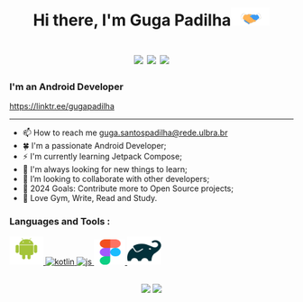 <h1 align="center">Hi there, I'm Guga Padilha<img src="https://github.com/macagua/macagua/blob/master/assets/img/icons/handshake.gif" height="32px" alt="Connect with me" /> 
 <br>
 <br>
 
<div>
<a href=https://www.linkedin.com/in/gustavo-padilha-4b6162208/ target="_blank"><img src="https://img.shields.io/badge/-LinkedIn-%230077B5?style=for-the-badge&logo=linkedin&logoColor=white" target="_blank"></a>
<a href="https://www.instagram.com/_gugapadilha/" target="_blank"><img src="https://img.shields.io/badge/Instagram-E4405F?style=for-the-badge&logo=instagram&logoColor=white" target="_blank"/></a>
<a href="https://api.whatsapp.com/send?phone=5551985160075" target="_blank"><img src="https://img.shields.io/badge/WhatsApp-25D366?style=for-the-badge&logo=whatsapp&logoColor=white" target="_blank"> </a>
</div>
 
### I'm an Android Developer
https://linktr.ee/gugapadilha

---

- 📫 How to reach me guga.santospadilha@rede.ulbra.br
- 🍀 I'm a passionate Android Developer;
- ⚡ I'm currently learning Jetpack Compose;
- 🔭 I'm always looking for new things to learn;
- 👯 I’m looking to collaborate with other developers;
- 🥅 2024 Goals: Contribute more to Open Source projects;
- 🌱 Love Gym, Write, Read and Study.

### Languages and Tools :

<a href="https://developer.android.com/studio" target="_blank">
    <img src="https://raw.githubusercontent.com/devicons/devicon/master/icons/android/android-original-wordmark.svg" alt="android" width="60" height="50"/> 
</a>  
<a href="https://kotlinlang.org/" target="_blank">
     <img src="https://cdn.jsdelivr.net/gh/devicons/devicon/icons/kotlin/kotlin-original.svg" alt="kotlin" height="44" width="42" >
</a>
<a href="https://www.java.com/pt-BR/" target="_blank">
     <img src="https://cdn.jsdelivr.net/gh/devicons/devicon/icons/java/java-original.svg" alt="js" width="55" height="55" />
</a>
<a href="https://www.figma.com/" target="_blank">
    <img src="https://github.com/devicons/devicon/blob/master/icons/figma/figma-original.svg" alt="figma" width="55" height="45"/> 
</a> 
<a href="https://gradle.org/" target="_blank">
    <img src="https://github.com/devicons/devicon/blob/master/icons/gradle/gradle-original.svg" alt="gradle" width="60" height="50"/> 
</a> 

<br />
       
[facebook]: https://www.facebook.com/thegugationxd
[instagram]: https://www.instagram.com/guga_padilha_/
[linkedin]: https://www.linkedin.com/in/gustavo-padilha-4b6162208/

<br>   

<p align="center"><img height="180em" src="https://github-readme-stats.vercel.app/api?username=gugapadilha&show_icons=true&theme=great-gatsby&include_all_commits=true&count_private=true"/>
  <img height="180em" src="https://github-readme-stats.vercel.app/api/top-langs/?username=gugapadilha&layout=compact&langs_count=7&theme=great-gatsby"/>
</p>

</p>
